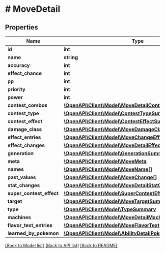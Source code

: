 # # MoveDetail

## Properties

Name | Type | Description | Notes
------------ | ------------- | ------------- | -------------
**id** | **int** |  | [readonly]
**name** | **string** |  |
**accuracy** | **int** |  | [optional]
**effect_chance** | **int** |  |
**pp** | **int** |  | [optional]
**priority** | **int** |  | [optional]
**power** | **int** |  | [optional]
**contest_combos** | [**\OpenAPI\Client\Model\MoveDetailContestCombos**](MoveDetailContestCombos.md) |  |
**contest_type** | [**\OpenAPI\Client\Model\ContestTypeSummary**](ContestTypeSummary.md) |  |
**contest_effect** | [**\OpenAPI\Client\Model\ContestEffectSummary**](ContestEffectSummary.md) |  |
**damage_class** | [**\OpenAPI\Client\Model\MoveDamageClassSummary**](MoveDamageClassSummary.md) |  |
**effect_entries** | [**\OpenAPI\Client\Model\MoveChangeEffectEntriesInner[]**](MoveChangeEffectEntriesInner.md) |  |
**effect_changes** | [**\OpenAPI\Client\Model\MoveDetailEffectChangesInner[]**](MoveDetailEffectChangesInner.md) |  |
**generation** | [**\OpenAPI\Client\Model\GenerationSummary**](GenerationSummary.md) |  |
**meta** | [**\OpenAPI\Client\Model\MoveMeta**](MoveMeta.md) |  | [readonly]
**names** | [**\OpenAPI\Client\Model\MoveName[]**](MoveName.md) |  |
**past_values** | [**\OpenAPI\Client\Model\MoveChange[]**](MoveChange.md) |  |
**stat_changes** | [**\OpenAPI\Client\Model\MoveDetailStatChangesInner[]**](MoveDetailStatChangesInner.md) |  |
**super_contest_effect** | [**\OpenAPI\Client\Model\SuperContestEffectSummary**](SuperContestEffectSummary.md) |  |
**target** | [**\OpenAPI\Client\Model\MoveTargetSummary**](MoveTargetSummary.md) |  |
**type** | [**\OpenAPI\Client\Model\TypeSummary**](TypeSummary.md) |  |
**machines** | [**\OpenAPI\Client\Model\MoveDetailMachinesInner[]**](MoveDetailMachinesInner.md) |  |
**flavor_text_entries** | [**\OpenAPI\Client\Model\MoveFlavorText[]**](MoveFlavorText.md) |  |
**learned_by_pokemon** | [**\OpenAPI\Client\Model\AbilityDetailPokemonInnerPokemon[]**](AbilityDetailPokemonInnerPokemon.md) |  |

[[Back to Model list]](../../README.md#models) [[Back to API list]](../../README.md#endpoints) [[Back to README]](../../README.md)
